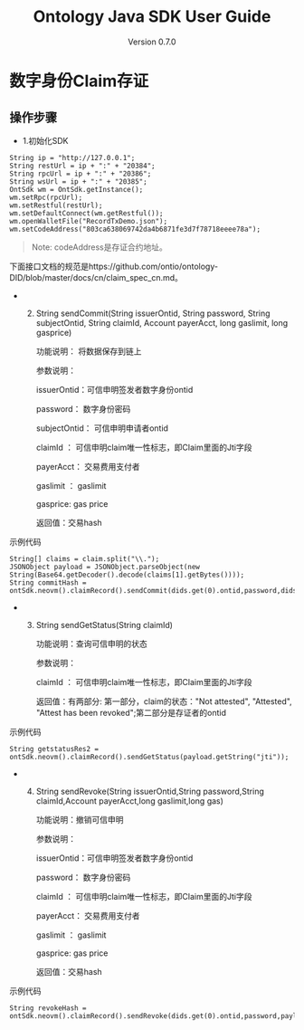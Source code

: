 <h1 align="center"> Ontology Java SDK User Guide </h1>
<p align="center" class="version">Version 0.7.0 </p>

# 数字身份Claim存证

## 操作步骤


* 1.初始化SDK


```
String ip = "http://127.0.0.1";
String restUrl = ip + ":" + "20384";
String rpcUrl = ip + ":" + "20386";
String wsUrl = ip + ":" + "20385";
OntSdk wm = OntSdk.getInstance();
wm.setRpc(rpcUrl);
wm.setRestful(restUrl);
wm.setDefaultConnect(wm.getRestful());
wm.openWalletFile("RecordTxDemo.json");
wm.setCodeAddress("803ca638069742da4b6871fe3d7f78718eeee78a");
```

> Note: codeAddress是存证合约地址。

下面接口文档的规范是https://github.com/ontio/ontology-DID/blob/master/docs/cn/claim_spec_cn.md。

* 2. String sendCommit(String issuerOntid, String password, String subjectOntid, String claimId, Account payerAcct, long gaslimit, long gasprice)

        功能说明： 将数据保存到链上

        参数说明：

        issuerOntid：可信申明签发者数字身份ontid

        password： 数字身份密码

        subjectOntid： 可信申明申请者ontid

        claimId ： 可信申明claim唯一性标志，即Claim里面的Jti字段

        payerAcct： 交易费用支付者

        gaslimit ： gaslimit

        gasprice: gas price

        返回值：交易hash


示例代码

```
String[] claims = claim.split("\\.");
JSONObject payload = JSONObject.parseObject(new String(Base64.getDecoder().decode(claims[1].getBytes())));
String commitHash = ontSdk.neovm().claimRecord().sendCommit(dids.get(0).ontid,password,dids.get(1).ontid,payload.getString("jti"),account1,ontSdk.DEFAULT_GAS_LIMIT,0)
```

* 3. String sendGetStatus(String claimId)

        功能说明：查询可信申明的状态

        参数说明：

        claimId ： 可信申明claim唯一性标志，即Claim里面的Jti字段

        返回值：有两部分: 第一部分，claim的状态："Not attested", "Attested", "Attest has been revoked";第二部分是存证者的ontid


示例代码

```
String getstatusRes2 = ontSdk.neovm().claimRecord().sendGetStatus(payload.getString("jti"));
```


* 4. String sendRevoke(String issuerOntid,String password,String claimId,Account payerAcct,long gaslimit,long gas)

        功能说明：撤销可信申明

        参数说明：

        issuerOntid：可信申明签发者数字身份ontid

        password： 数字身份密码

        claimId ： 可信申明claim唯一性标志，即Claim里面的Jti字段

        payerAcct： 交易费用支付者

        gaslimit ： gaslimit

        gasprice: gas price

        返回值：交易hash

示例代码

```
String revokeHash = ontSdk.neovm().claimRecord().sendRevoke(dids.get(0).ontid,password,payload.getString("jti"),account1,ontSdk.DEFAULT_GAS_LIMIT,0);
```
